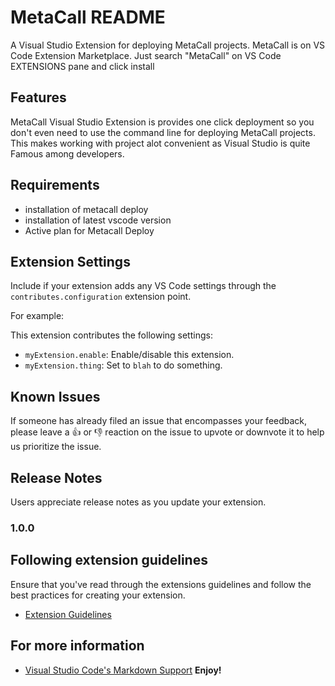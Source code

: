 # MetaCall README

A Visual Studio Extension for deploying MetaCall projects.
MetaCall is on VS Code Extension Marketplace. Just search "MetaCall" on VS Code EXTENSIONS pane and click install

## Features

MetaCall Visual Studio Extension is provides one click deployment so you don't even need to use the command line for deploying MetaCall projects.
This makes working with project alot convenient as Visual Studio is quite Famous among developers.


## Requirements

* installation of metacall deploy
* installation of latest vscode version 
* Active plan for Metacall Deploy 

## Extension Settings

Include if your extension adds any VS Code settings through the `contributes.configuration` extension point.

For example:

This extension contributes the following settings:

* `myExtension.enable`: Enable/disable this extension.
* `myExtension.thing`: Set to `blah` to do something.

## Known Issues

If someone has already filed an issue that encompasses your feedback, please leave a 👍 or 👎 reaction on the issue to upvote or downvote it to help us prioritize the issue.

## Release Notes

Users appreciate release notes as you update your extension.

### 1.0.0



## Following extension guidelines

Ensure that you've read through the extensions guidelines and follow the best practices for creating your extension.

* [Extension Guidelines](https://metacall.io/terms-and-conditions/)

## For more information

* [Visual Studio Code's Markdown Support](http://code.visualstudio.com/docs/languages/markdown)
**Enjoy!**
